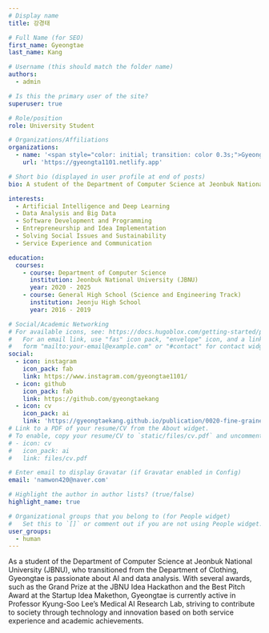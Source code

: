 ```yaml
---
# Display name
title: 강경태

# Full Name (for SEO)
first_name: Gyeongtae
last_name: Kang

# Username (this should match the folder name)
authors:
  - admin

# Is this the primary user of the site?
superuser: true

# Role/position
role: University Student

# Organizations/Affiliations
organizations:
  - name: '<span style="color: initial; transition: color 0.3s;">Gyeongtae’s Development Practice</span>'
    url: 'https://gyeongta1101.netlify.app'

# Short bio (displayed in user profile at end of posts)
bio: A student of the Department of Computer Science at Jeonbuk National University (JBNU), who transferred from the Department of Clothing to pursue a passion for AI and data analysis. Gyeongtae has won various awards, including the Grand Prize at JBNU Idea Hackathon and the Best Pitch Award at the Startup Idea Makethon. Currently active in Professor Kyung-Soo Lee's Medical AI Research Lab, Gyeongtae aims to contribute to society through technology and innovation, based on experience in service jobs and academic achievements.

interests:
  - Artificial Intelligence and Deep Learning
  - Data Analysis and Big Data
  - Software Development and Programming
  - Entrepreneurship and Idea Implementation
  - Solving Social Issues and Sustainability
  - Service Experience and Communication

education:
  courses:
    - course: Department of Computer Science
      institution: Jeonbuk National University (JBNU)
      year: 2020 - 2025
    - course: General High School (Science and Engineering Track)
      institution: Jeonju High School
      year: 2016 - 2019

# Social/Academic Networking
# For available icons, see: https://docs.hugoblox.com/getting-started/page-builder/#icons
#   For an email link, use "fas" icon pack, "envelope" icon, and a link in the
#   form "mailto:your-email@example.com" or "#contact" for contact widget.
social:
  - icon: instagram
    icon_pack: fab
    link: https://www.instagram.com/gyeongtae1101/
  - icon: github
    icon_pack: fab
    link: https://github.com/gyeongtaekang
  - icon: cv
    icon_pack: ai
    link: 'https://gyeongtaekang.github.io/publication/0020-fine-grained-binary-object-segmentation-in-remote-sensing-imagery-via-path-selective-test-time-adaptation/자기소개.pdf'
# Link to a PDF of your resume/CV from the About widget.
# To enable, copy your resume/CV to `static/files/cv.pdf` and uncomment the lines below.
# - icon: cv
#   icon_pack: ai
#   link: files/cv.pdf

# Enter email to display Gravatar (if Gravatar enabled in Config)
email: 'namwon420@naver.com'

# Highlight the author in author lists? (true/false)
highlight_name: true

# Organizational groups that you belong to (for People widget)
#   Set this to `[]` or comment out if you are not using People widget.
user_groups:
  - human
---
```


As a student of the Department of Computer Science at Jeonbuk National University (JBNU), who transitioned from the Department of Clothing, Gyeongtae is passionate about AI and data analysis. With several awards, such as the Grand Prize at the JBNU Idea Hackathon and the Best Pitch Award at the Startup Idea Makethon, Gyeongtae is currently active in Professor Kyung-Soo Lee’s Medical AI Research Lab, striving to contribute to society through technology and innovation based on both service experience and academic achievements.
